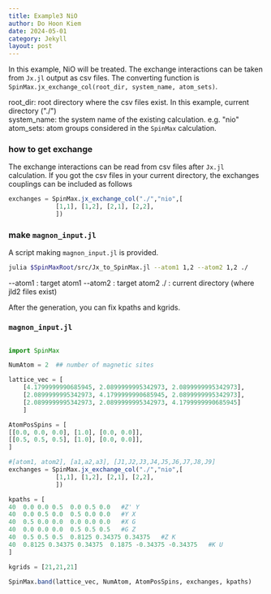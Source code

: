 ```yaml
---
title: Example3 NiO
author: Do Hoon Kiem
date: 2024-05-01
category: Jekyll
layout: post
---
```


In this example, NiO will be treated. The exchange interactions can be taken from `Jx.jl` output as csv files. The converting function is `SpinMax.jx_exchange_col(root_dir, system_name, atom_sets)`.   

root_dir: root directory where the csv files exist. In this example, current directory ("./")  
system_name: the system name of the existing calculation. e.g. "nio"  
atom_sets: atom groups considered in the `SpinMax` calculation.   

### how to get exchange
The exchange interactions can be read from csv files after `Jx.jl` calculation. If you got the csv files in your current directory, the exchanges couplings can be included as follows
```julia
exchanges = SpinMax.jx_exchange_col("./","nio",[
             [1,1], [1,2], [2,1], [2,2],
             ])
```

### make `magnon_input.jl`
A script making `magnon_input.jl` is provided. 
```bash
julia $SpinMaxRoot/src/Jx_to_SpinMax.jl --atom1 1,2 --atom2 1,2 ./
```

--atom1 : target atom1 
--atom2 : target atom2
./ : current directory (where jld2 files exist)


After the generation, you can fix kpaths and kgrids.

### `magnon_input.jl`
```julia

import SpinMax

NumAtom = 2  ## number of magnetic sites

lattice_vec = [
    [4.1799999990685945, 2.0899999995342973, 2.0899999995342973], 
    [2.0899999995342973, 4.1799999990685945, 2.0899999995342973], 
    [2.0899999995342973, 2.0899999995342973, 4.1799999990685945]
    ]

AtomPosSpins = [
[[0.0, 0.0, 0.0], [1.0], [0.0, 0.0]],
[[0.5, 0.5, 0.5], [1.0], [0.0, 0.0]],
]

#[atom1, atom2], [a1,a2,a3], [J1,J2,J3,J4,J5,J6,J7,J8,J9]
exchanges = SpinMax.jx_exchange_col("./","nio",[
             [1,1], [1,2], [2,1], [2,2],
             ])

kpaths = [
40  0.0 0.0 0.5  0.0 0.5 0.0   #Z' Y
40  0.0 0.5 0.0  0.5 0.0 0.0   #Y X
40  0.5 0.0 0.0  0.0 0.0 0.0   #X G
40  0.0 0.0 0.0  0.5 0.5 0.5   #G Z
40  0.5 0.5 0.5  0.8125 0.34375 0.34375   #Z K
40  0.8125 0.34375 0.34375  0.1875 -0.34375 -0.34375   #K U
]

kgrids = [21,21,21]

SpinMax.band(lattice_vec, NumAtom, AtomPosSpins, exchanges, kpaths)
```